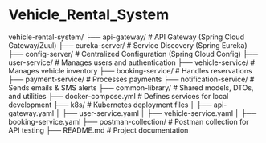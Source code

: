 # Vehicle_Rental_System


vehicle-rental-system/
 ├── api-gateway/            # API Gateway (Spring Cloud Gateway/Zuul)
 ├── eureka-server/          # Service Discovery (Spring Eureka)
 ├── config-server/          # Centralized Configuration (Spring Cloud Config)
 ├── user-service/           # Manages users and authentication
 ├── vehicle-service/        # Manages vehicle inventory
 ├── booking-service/        # Handles reservations
 ├── payment-service/        # Processes payments
 ├── notification-service/   # Sends emails & SMS alerts
 ├── common-library/         # Shared models, DTOs, and utilities
 ├── docker-compose.yml      # Defines services for local development
 ├── k8s/                    # Kubernetes deployment files
 │   ├── api-gateway.yaml
 │   ├── user-service.yaml
 │   ├── vehicle-service.yaml
 │   ├── booking-service.yaml
 ├── postman-collection/     # Postman collection for API testing
 ├── README.md               # Project documentation

